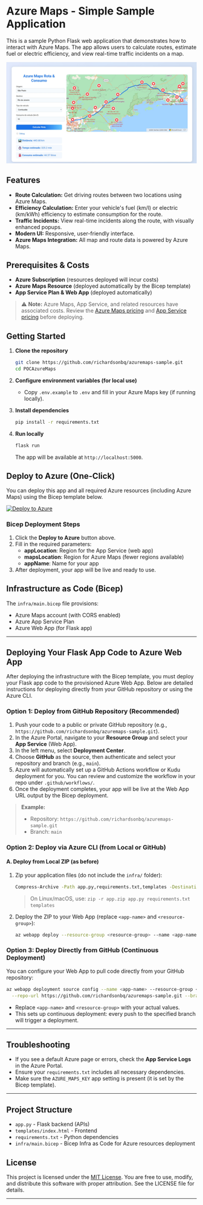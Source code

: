 # Azure Maps - Simple Sample Application

This is a sample Python Flask web application that demonstrates how to interact with Azure Maps. The app allows users to calculate routes, estimate fuel or electric efficiency, and view real-time traffic incidents on a map.

![App User Interface](media/app.jpg)

## Features
- **Route Calculation:** Get driving routes between two locations using Azure Maps.
- **Efficiency Calculation:** Enter your vehicle's fuel (km/l) or electric (km/kWh) efficiency to estimate consumption for the route.
- **Traffic Incidents:** View real-time incidents along the route, with visually enhanced popups.
- **Modern UI:** Responsive, user-friendly interface.
- **Azure Maps Integration:** All map and route data is powered by Azure Maps.

## Prerequisites & Costs
- **Azure Subscription** (resources deployed will incur costs)
- **Azure Maps Resource** (deployed automatically by the Bicep template)
- **App Service Plan & Web App** (deployed automatically)

> ⚠️ **Note:** Azure Maps, App Service, and related resources have associated costs. Review the [Azure Maps pricing](https://azure.microsoft.com/pricing/details/azure-maps/) and [App Service pricing](https://azure.microsoft.com/pricing/details/app-service/) before deploying.

## Getting Started

1. **Clone the repository**
   ```sh
   git clone https://github.com/richardsonbq/azuremaps-sample.git
   cd POCAzureMaps
   ```
2. **Configure environment variables (for local use)**
   - Copy `.env.example` to `.env` and fill in your Azure Maps key (if running locally).

3. **Install dependencies**
   ```sh
   pip install -r requirements.txt
   ```

4. **Run locally**
   ```sh
   flask run
   ```
   The app will be available at `http://localhost:5000`.

## Deploy to Azure (One-Click)

You can deploy this app and all required Azure resources (including Azure Maps) using the Bicep template below.

[![Deploy to Azure](https://aka.ms/deploytoazurebutton)](https://portal.azure.com/#create/Microsoft.Template/uri/https%3A%2F%2Fraw.githubusercontent.com%2Frichardsonbq%2Fazuremaps-sample%2Fmain%2Finfra%2Fmain.bicep)

### Bicep Deployment Steps
1. Click the **Deploy to Azure** button above.
2. Fill in the required parameters:
   - **appLocation**: Region for the App Service (web app)
   - **mapsLocation**: Region for Azure Maps (fewer regions available)
   - **appName**: Name for your app
3. After deployment, your app will be live and ready to use.

## Infrastructure as Code (Bicep)

The `infra/main.bicep` file provisions:
- Azure Maps account (with CORS enabled)
- Azure App Service Plan
- Azure Web App (for Flask app)

---

## Deploying Your Flask App Code to Azure Web App

After deploying the infrastructure with the Bicep template, you must deploy your Flask app code to the provisioned Azure Web App. Below are detailed instructions for deploying directly from your GitHub repository or using the Azure CLI.

### Option 1: Deploy from GitHub Repository (Recommended)
1. Push your code to a public or private GitHub repository (e.g., `https://github.com/richardsonbq/azuremaps-sample.git`).
2. In the Azure Portal, navigate to your **Resource Group** and select your **App Service** (Web App).
3. In the left menu, select **Deployment Center**.
4. Choose **GitHub** as the source, then authenticate and select your repository and branch (e.g., `main`).
5. Azure will automatically set up a GitHub Actions workflow or Kudu deployment for you. You can review and customize the workflow in your repo under `.github/workflows/`.
6. Once the deployment completes, your app will be live at the Web App URL output by the Bicep deployment.

> **Example:**
> - Repository: `https://github.com/richardsonbq/azuremaps-sample.git`
> - Branch: `main`

### Option 2: Deploy via Azure CLI (from Local or GitHub)
#### A. Deploy from Local ZIP (as before)
1. Zip your application files (do not include the `infra/` folder):
   ```sh
   Compress-Archive -Path app.py,requirements.txt,templates -DestinationPath app.zip
   ```
   > On Linux/macOS, use: `zip -r app.zip app.py requirements.txt templates`
2. Deploy the ZIP to your Web App (replace `<app-name>` and `<resource-group>`):
   ```sh
   az webapp deploy --resource-group <resource-group> --name <app-name> --src-path app.zip
   ```

### Option 3: Deploy Directly from GitHub (Continuous Deployment)
You can configure your Web App to pull code directly from your GitHub repository:

```sh
az webapp deployment source config --name <app-name> --resource-group <resource-group> \
  --repo-url https://github.com/richardsonbq/azuremaps-sample.git --branch main --manual-integration
```
- Replace `<app-name>` and `<resource-group>` with your actual values.
- This sets up continuous deployment: every push to the specified branch will trigger a deployment.

---

## Troubleshooting
- If you see a default Azure page or errors, check the **App Service Logs** in the Azure Portal.
- Ensure your `requirements.txt` includes all necessary dependencies.
- Make sure the `AZURE_MAPS_KEY` app setting is present (it is set by the Bicep template).

---

## Project Structure
- `app.py` - Flask backend (APIs)
- `templates/index.html` - Frontend
- `requirements.txt` - Python dependencies
- `infra/main.bicep` - Bicep Infra as Code for Azure resources deployment

## License
This project is licensed under the [MIT License](https://opensource.org/licenses/MIT). You are free to use, modify, and distribute this software with proper attribution. See the LICENSE file for details.

---